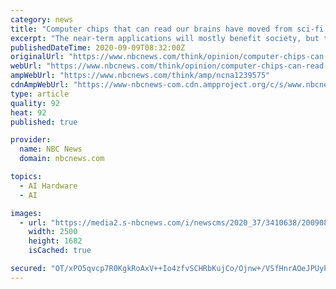 ```yaml
---
category: news
title: "Computer chips that can read our brains have moved from sci-fi to reality, for better and worse"
excerpt: "The near-term applications will mostly benefit society, but the danger of a dystopian future is becoming more real, too."
publishedDateTime: 2020-09-09T08:32:00Z
originalUrl: "https://www.nbcnews.com/think/opinion/computer-chips-can-read-our-brains-have-moved-sci-fi-ncna1239575"
webUrl: "https://www.nbcnews.com/think/opinion/computer-chips-can-read-our-brains-have-moved-sci-fi-ncna1239575"
ampWebUrl: "https://www.nbcnews.com/think/amp/ncna1239575"
cdnAmpWebUrl: "https://www-nbcnews-com.cdn.ampproject.org/c/s/www.nbcnews.com/think/amp/ncna1239575"
type: article
quality: 92
heat: 92
published: true

provider:
  name: NBC News
  domain: nbcnews.com

topics:
  - AI Hardware
  - AI

images:
  - url: "https://media2.s-nbcnews.com/i/newscms/2020_37/3410638/200908-arnold-schwarzenegger-total-recall-ew-626p_e922fd2ecd3b951d1378390b3b409eef.jpg"
    width: 2500
    height: 1682
    isCached: true

secured: "OT/xPO5qvcp7R0KgkRoAxV++Io4zfvSCHRbKujCo/Ojnw+/VSfHnrAOeJPUyPOsvC4PWZXfXaUrn5gzfVjyNr+xGVfahU7mWGpZ6b2bS1USBN5Qo1VoW+BrZvRHeMxyyV4hLQYUuvUOJC0KwA5FrXwctmBGom1dx64q2ZHinRCyrkDqRMaxiW2C1CQ1a/J2ySfxVmZsVWQXJUAf3F3AB/W3igSLUUVL/fAhvXCxh3cv6iRAU66HuXjLH/NTOQyyM5/PKcf+sbw3ZWvGRV64zIiKQlQwAEa7BizGhQhGaW+kVBw5gy/3t2eMNlIrh+DFZnTm2OEKcVUVsVL6iq5NWty7/aKlKeBKE2BvghV0PHNc=;kyrLOPBvBgrULUtndipbaQ=="
---
```


